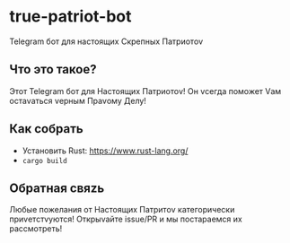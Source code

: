 # true-patriot-bot
Telegram бот для настоящих Скрепных Патриотоv

## Что это такое?
Этот Telegram бот для Настоящих Патриотоv! Он vсегда поможет Vам остаvаться vерным Праvому Делу!

## Как собрать
* Установить Rust: https://www.rust-lang.org/
* `cargo build`

## Обратная свяzь
Любые пожелания от Настоящих Патритоv категорически приvетстvуются! Открыvайте issue/PR и мы постараемся их рассмотреть!
